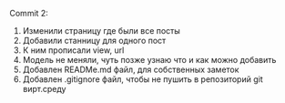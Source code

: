 Commit 2:
1. Изменили страницу где были все посты
2. Добавили станницу для одного пост
3. К ним прописали view, url
4. Модель не меняли, чуть позже узнаю что и как можно добавить
5. Добавлен READMe.md файл, для собственных заметок
6. Добавлен .gitignore файл, чтобы не пушить в репозиторий git вирт.среду
